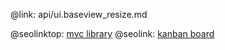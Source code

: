 @link: api/ui.baseview_resize.md

@seolinktop: [mvc library](https://webix.com)
@seolink: [kanban board](https://webix.com/kanban/)